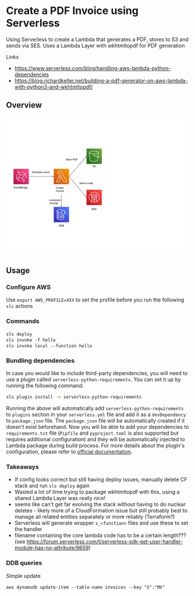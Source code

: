# Create a PDF Invoice using Serverless

Using Serverless to create a Lambda that generates a PDF, stores to S3 and sends via SES.  Uses a Lambda Layer with wkhtmltopdf for PDF generation

Links
- https://www.serverless.com/blog/handling-aws-lambda-python-dependencies
- https://blog.richardkeller.net/building-a-pdf-generator-on-aws-lambda-with-python3-and-wkhtmltopdf/

## Overview

![serverless](/create_invoice.svg)

## Usage

### Configure AWS

Use `export AWS_PROFILE=XXX` to set the profile before you run the following `sls` actions

### Commands

```
sls deploy
sls invoke -f hello
sls invoke local --function hello
```

### Bundling dependencies

In case you would like to include third-party dependencies, you will need to use a plugin called `serverless-python-requirements`. You can set it up by running the following command:

```bash
sls plugin install -n serverless-python-requirements
```

Running the above will automatically add `serverless-python-requirements` to `plugins` section in your `serverless.yml` file and add it as a `devDependency` to `package.json` file. The `package.json` file will be automatically created if it doesn't exist beforehand. Now you will be able to add your dependencies to `requirements.txt` file (`Pipfile` and `pyproject.toml` is also supported but requires additional configuration) and they will be automatically injected to Lambda package during build process. For more details about the plugin's configuration, please refer to [official documentation](https://github.com/UnitedIncome/serverless-python-requirements).

### Takeaways

- If config looks correct but still having deploy issues, manually delete CF stack and run `sls deploy` again
- Wasted a lot of time trying to package wkhtmltopdf with this, using a shared Lambda Layer was really nice!
- seems like can't get far evolving the stack without having to do nuclear deletes - likely more of a CloudFormation issue but still probably best to manage all related entities separately or more reliably (Terraform?)
- Serverless will generate wrapper `s_<function>` files and use these to set the handler
- filename containing the core lambda code has to be a certain length??? (see https://forum.serverless.com/t/serverless-sdk-get-user-handler-module-has-no-attribute/9659)

### DDB queries

Simple update
```
aws dynamodb update-item --table-name invoices --key "S":"MX" 
```
